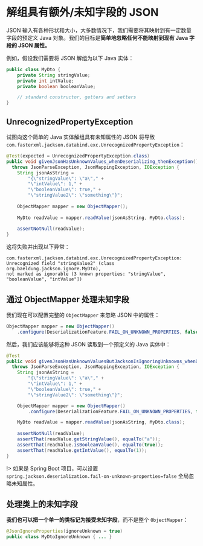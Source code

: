 # 解组具有额外/未知字段的 JSON

JSON 输入有各种形状和大小，大多数情况下，我们需要将其映射到有一定数量字段的预定义 Java 对象。我们的目标是**简单地忽略任何不能映射到现有
Java 字段的 JSON 属性。**

例如，假设我们需要将 JSON 解组为以下 Java 实体：

```java
public class MyDto {
    private String stringValue;
    private int intValue;
    private boolean booleanValue;

    // standard constructor, getters and setters
}
```

## UnrecognizedPropertyException

试图向这个简单的 Java 实体解组具有未知属性的 JSON 将导致 `com.fasterxml.jackson.databind.exc.UnrecognizedPropertyException`：

```java
@Test(expected = UnrecognizedPropertyException.class)
public void givenJsonHasUnknownValues_whenDeserializing_thenException()
  throws JsonParseException, JsonMappingException, IOException {
    String jsonAsString =
        "{\"stringValue\": \"a\"," +
        "\"intValue\": 1," +
        "\"booleanValue\": true," +
        "\"stringValue2\": \"something\"}";
    
    ObjectMapper mapper = new ObjectMapper();
    
    MyDto readValue = mapper.readValue(jsonAsString, MyDto.class);
    
    assertNotNull(readValue);
}
```

这将失败并出现以下异常：

```text
com.fasterxml.jackson.databind.exc.UnrecognizedPropertyException:
Unrecognized field "stringValue2" (class org.baeldung.jackson.ignore.MyDto),
not marked as ignorable (3 known properties: "stringValue", "booleanValue", "intValue"])
```

## 通过 ObjectMapper 处理未知字段

我们现在可以配置完整的 `ObjectMapper` 来忽略 JSON 中的属性：

```java
ObjectMapper mapper = new ObjectMapper()
    .configure(DeserializationFeature.FAIL_ON_UNKNOWN_PROPERTIES, false)
```

然后，我们应该能够将这种 JSON 读取到一个预定义的 Java 实体中：

```java
@Test
public void givenJsonHasUnknownValuesButJacksonIsIgnoringUnknowns_whenDeserializing_thenCorrect()
  throws JsonParseException, JsonMappingException, IOException {
    String jsonAsString =
        "{\"stringValue\": \"a\"," +
        "\"intValue\": 1," +
        "\"booleanValue\": true," +
        "\"stringValue2\": \"something\"}";

    ObjectMapper mapper = new ObjectMapper()
        .configure(DeserializationFeature.FAIL_ON_UNKNOWN_PROPERTIES, false);

    MyDto readValue = mapper.readValue(jsonAsString, MyDto.class);
 
    assertNotNull(readValue);
    assertThat(readValue.getStringValue(), equalTo("a"));
    assertThat(readValue.isBooleanValue(), equalTo(true));
    assertThat(readValue.getIntValue(), equalTo(1));
}
```

!> 如果是 Spring Boot 项目，可以设置 `spring.jackson.deserialization.fail-on-unknown-properties=false` 全局忽略未知属性。

## 处理类上的未知字段

**我们也可以把一个单一的类标记为接受未知字段**，而不是整个 `ObjectMapper`：

```java
@JsonIgnoreProperties(ignoreUnknown = true)
public class MyDtoIgnoreUnknown { ... }
```
